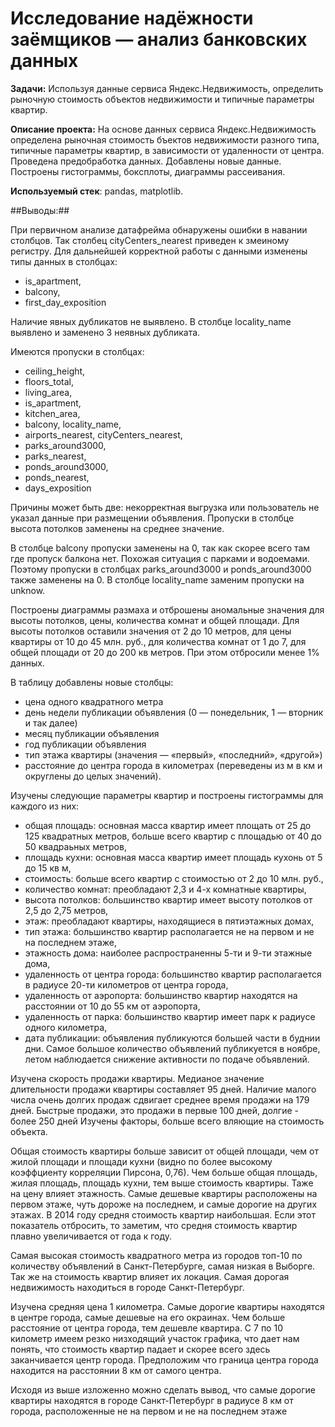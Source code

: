 # Исследование надёжности заёмщиков — анализ банковских данных


**Задачи:** Используя данные сервиса Яндекс.Недвижимость, определить рыночную стоимость объектов недвижимости и типичные параметры квартир.

**Описание проекта:** На основе данных сервиса Яндекс.Недвижимость определена рыночная стоимость бъектов недвижимости разного типа, типичные параметры квартир, в зависимости от
удаленности от центра. Проведена предобработка данных. Добавлены новые данные.
Построены гистограммы, боксплоты, диаграммы рассеивания.

**Используемый стек**: pandas, matplotlib.


##Выводы:##


При первичном анализе датафрейма обнаружены ошибки в навании столбцов. Так столбец cityCenters_nearest приведен к змеиному регистру. Для дальнейшей корректной работы с данными  изменены типы данных в столбцах:

- is_apartment,
- balcony,
- first_day_exposition

Наличие явных дубликатов не выявлено. В столбце locality_name выявлено и заменено 3 неявных дубликата.

Имеются пропуски в столбцах:
- ceiling_height,
- floors_total,
- living_area,
- is_apartment,
- kitchen_area,
- balcony, locality_name,
- airports_nearest, cityCenters_nearest,
- parks_around3000,
- parks_nearest,
- ponds_around3000,
- ponds_nearest,
- days_exposition

Причины может быть две: некорректная выгрузка или пользователь не указал данные при размещении объявления. Пропуски в столбце высота потолков заменены на среднее значение.

В столбце balcony пропуски заменены на 0, так как скорее всего там где пропуск балкона нет. Похожая ситуация с парками и водоемами. Поэтому пропуски в столбцах parks_around3000 и ponds_around3000 также заменены на 0. В столбце locality_name заменим пропуски на unknow.

Построены диаграммы размаха и отброшены аномальные значения для высоты потолков, цены, количества комнат и общей площади. Для высоты потолков оставили значения от 2 до 10 метров, для цены квартиры от 10 до 45 млн. руб., для количества комнат от 1 до 7, для общей площади от 20 до 200 кв метров. При этом отбросили менее 1% данных.

В таблицу добавлены новые столбцы: 
- цена одного квадратного метра
- день недели публикации объявления (0 — понедельник, 1 — вторник и так далее)
- месяц публикации объявления
- год публикации объявления
- тип этажа квартиры (значения — «первый», «последний», «другой»)
- расстояние до центра города в километрах (переведены из м в км и округлены до целых значений).

Изучены следующие параметры квартир и построены гистограммы для каждого из них:

- общая площадь: основная масса квартир имеет площать от 25 до 125 квадратных метров, больше всего квартир с площадью от 40 до 50 квадраьных метров,
- площадь кухни: основная масса квартир имеет площадь кухонь от 5 до 15 кв м,
- стоимость: больше всего квартир с стоимостью от 2 до 10 млн. руб.,
- количество комнат: преобладают 2,3 и 4-х комнатные квартиры,
- высота потолков: большинство квартир имеет высоту потолков от 2,5 до 2,75 метров,
- этаж: преобладают квартиры, находящиеся в пятиэтажных домах,
- тип этажа: большинство квартир располагается не на первом и не на последнем этаже,
- этажность дома: наиболее распространенны 5-ти и 9-ти этажные дома,
- удаленность от центра города: большинство квартир располагается в радиусе 20-ти километров от центра города,
- удаленность от аэропорта: большинство квартир находятся на расстоянии от 10 до 55 км от аэропорта,
- удаленность от парка: большинство квартир имеет парк к радиусе одного километра,
- дата публикации: объявления публикуются большей части в буднии дни. Самое большое количество объявлений публикуется в ноябре, летом наблюдается снижение активности по подаче объявлений.

Изучена скорость продажи квартиры. Медианое значение длительности продажи квартиры составляет 95 дней. Наличие малого числа очень долгих продаж сдвигает среднее время продажи на 179 дней. Быстрые продажи, это продажи в первые 100 дней, долгие - более 250 дней
Изучены факторы, больше всего вляющие на стоимость объекта.

Общая стоимость квартиры больше зависит от общей площади, чем от жилой площади и площади кухни (видно по более высокому коэффциенту корреляции Пирсона, 0,76). Чем больше общая площадь, жилая площадь, площадь кухни, тем выше стоимость квартиры. Таже на цену влияет этажность. Самые дешевые квартиры расположены на первом этаже, чуть дороже на последнем, и самые дорогие на других этажах. В 2014 году средня стоимость квартир наибольшая. Если этот показатель отбросить, то заметим, что средня стоимость квартир плавно увеличивается от года к году.

Самая высокая стоимость квадратного метра из городов топ-10 по количеству объявлений в Санкт-Петербурге, самая низкая в Выборге.
Так же на стоимость квартир влияет их локация. Самая дорогая недвижимость находиться в городе Санкт-Петербург.

Изучена средняя цена 1 километра. Самые дорогие квартиры находятся в центре города, самые дешевые на его окраинах. Чем больше расстояние от центра города, тем дешевле квартира. С 7 по 10 километр имеем резко низходящий участок графика, что дает нам понять, что стоимость квартир падает и скорее всего здесь заканчивается центр города. Предположим что граница центра города находится на расстоянии 8 км от самого центра.

Исходя из выше изложенно можно сделать вывод, что самые дорогие квартиры находятся в городе Санкт-Петербург в радиусе 8 км от города, расположенные не на первом и не на последнем этаже